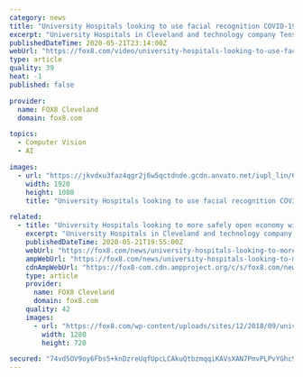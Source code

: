 ```yaml
---
category: news
title: "University Hospitals looking to use facial recognition COVID-19 testing"
excerpt: "University Hospitals in Cleveland and technology company TensorMark announced a partnership today that they say would allow for people to gather more safely."
publishedDateTime: 2020-05-21T23:14:00Z
webUrl: "https://fox8.com/video/university-hospitals-looking-to-use-facial-recognition-covid-19-testing/5527248/"
type: article
quality: 39
heat: -1
published: false

provider:
  name: FOX8 Cleveland
  domain: fox8.com

topics:
  - Computer Vision
  - AI

images:
  - url: "https://jkvdxu3faz4qgr2j6w5qctdnde.gcdn.anvato.net/iupl_lin/6C9/8F8/6C98F89E677E4EDB9D9BF0AE2F38DD24.jpg?Expires=1684713600&KeyName=mcpkey1&Signature=HR-3qZfsqNQx5q3VSFKg9wqmXsc"
    width: 1920
    height: 1080
    title: "University Hospitals looking to use facial recognition COVID-19 testing"

related:
  - title: "University Hospitals looking to more safely open economy with use of facial recognition COVID-19 testing"
    excerpt: "University Hospitals in Cleveland and technology company TensorMark announced a partnership today that they say would allow for people to gather more safely."
    publishedDateTime: 2020-05-21T19:55:00Z
    webUrl: "https://fox8.com/news/university-hospitals-looking-to-more-safely-open-economy-with-use-of-facial-recognition-covid-19-testing/"
    ampWebUrl: "https://fox8.com/news/university-hospitals-looking-to-more-safely-open-economy-with-use-of-facial-recognition-covid-19-testing/amp/"
    cdnAmpWebUrl: "https://fox8-com.cdn.ampproject.org/c/s/fox8.com/news/university-hospitals-looking-to-more-safely-open-economy-with-use-of-facial-recognition-covid-19-testing/amp/"
    type: article
    provider:
      name: FOX8 Cleveland
      domain: fox8.com
    quality: 42
    images:
      - url: "https://fox8.com/wp-content/uploads/sites/12/2018/09/university-hospital.jpeg?w=1280&h=720&crop=1"
        width: 1280
        height: 720

secured: "74vd5OV9oy6Fbs5+knDzreUqfUpcLCAkuQtbzmqqiKAVsXAN7PmvPLPvYGhc9KBX5flDvo9RxV9zOntFPZBNt0160NPqbint53L++3BOvOikSIbjB5sX7l2T2Mu3VWEUgerRGYewgBJ/bTUFi70KPFkINZjbixFjqhaKW29tY8yfXIOnhACOrhlryYl6ysFY50Q3us4sNwYwGtSXWd9a2WDG9YimfYfjIy1hvrTxgb2c1TAwaL7Tw4wKDUlLwR3O0CFUlahXBbzYllFcKC+E5a4kLJtgfTqh30cGhZ8BkoA1Gyu0tgBW3EqUXzgNcjGj;Rh4Jhwez47lqe47H190R9g=="
---
```



